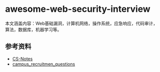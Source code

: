 # awesome-web-security-interview
本文涵盖内容：Web基础漏洞，计算机网络，操作系统，应急响应，代码审计，算法，数据库，机器学习等。

## 参考资料
- [CS-Notes](https://github.com/jiet07/CS-Notes)
- [campus_recruitmen_questions](https://github.com/jiet07/campus_recruitmen_questions)
